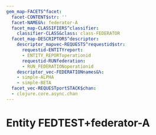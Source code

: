 ```yaml
---
gem_map-FACETS^facet:
  facet-CONTENT$str: ''
  facet-NAME&%: federator-A
  facet_map-CLASSIFIERS^classifier:
    classifier-CLASS&class: class-FEDERATOR
  facet_map-DESCRIPTORS^descriptor:
    descriptor_mapvec-REQUESTS^requestid$str:
      requestid-ENTITYreport:
      - ENTITY_REPORToperationid
      requestid-RUNfederation:
      - RUN_FEDERATIONoperationid
    descriptor_vec-FEDERATIONnames&%:
    - simple-ALPHA
    - simple-BETA
  facet_vec-REQUESTportSTACK$chan:
  - clojure.core.async.chan
---
```

# Entity FEDTEST+federator-A

